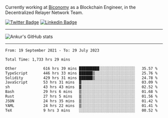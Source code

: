 Currently working at [Biconomy](https://biconomy.io/) as a Blockchain Engineer, in the Decentralized Relayer Network Team.

 [![Twitter Badge](https://img.shields.io/badge/-@ankurdubey521-1ca0f1?style=flat-square&labelColor=1ca0f1&logo=twitter&logoColor=white&link=https://twitter.com/ankurdubey521)](https://twitter.com/ankurdubey521) [![Linkedin Badge](https://img.shields.io/badge/-ankurdubey521-blue?style=flat-square&logo=Linkedin&logoColor=white&link=https://www.linkedin.com/in/ankurdubey521/)](https://www.linkedin.com/in/ankurdubey521/)

<hr/>

![Ankur's GitHub stats](https://github-readme-stats.vercel.app/api?username=ankurdubey521&count_private=true&theme=radical)

<hr/>

<!--START_SECTION:waka-->

```txt
From: 19 September 2021 - To: 29 July 2023

Total Time: 1,733 hrs 29 mins

Other            616 hrs 39 mins █████████░░░░░░░░░░░░░░░░   35.57 %
TypeScript       446 hrs 33 mins ██████▒░░░░░░░░░░░░░░░░░░   25.76 %
Solidity         429 hrs 31 mins ██████▒░░░░░░░░░░░░░░░░░░   24.78 %
JavaScript       53 hrs 31 mins  ▓░░░░░░░░░░░░░░░░░░░░░░░░   03.09 %
sh               43 hrs 43 mins  ▓░░░░░░░░░░░░░░░░░░░░░░░░   02.52 %
Bash             29 hrs 6 mins   ▒░░░░░░░░░░░░░░░░░░░░░░░░   01.68 %
Rust             27 hrs 5 mins   ▒░░░░░░░░░░░░░░░░░░░░░░░░   01.56 %
JSON             24 hrs 35 mins  ▒░░░░░░░░░░░░░░░░░░░░░░░░   01.42 %
YAML             24 hrs 22 mins  ▒░░░░░░░░░░░░░░░░░░░░░░░░   01.41 %
TeX              9 hrs 3 mins    ░░░░░░░░░░░░░░░░░░░░░░░░░   00.52 %
```

<!--END_SECTION:waka-->
